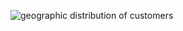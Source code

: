![geographic distribution of customers](https://github.com/user-attachments/assets/2a0ad85c-88f0-4a69-a757-003a32f6ece2)

